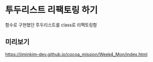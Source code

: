 # 투두리스트 리팩토링 하기

함수로 구현했던 투두리스트를 class로 리팩토링함

## 미리보기
https://jiminkim-dev.github.io/cocoa_mission/Week4_Mon/index.html